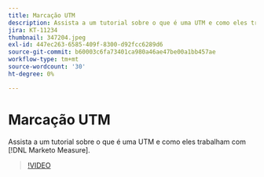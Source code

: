 ```yaml
---
title: Marcação UTM
description: Assista a um tutorial sobre o que é uma UTM e como eles trabalham com [!DNL Marketo Measure].
jira: KT-11234
thumbnail: 347204.jpeg
exl-id: 447ec263-6585-409f-8300-d92fcc6289d6
source-git-commit: b60003c6fa73401ca980a46ae47be00a1bb457ae
workflow-type: tm+mt
source-wordcount: '30'
ht-degree: 0%

---
```


# Marcação UTM

Assista a um tutorial sobre o que é uma UTM e como eles trabalham com [!DNL Marketo Measure].

>[!VIDEO](https://video.tv.adobe.com/v/347204/?quality=12&learn=on)
